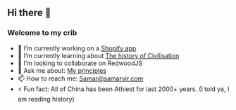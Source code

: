 ## Hi there 👋

### Welcome to my crib

- 🔭 I’m currently working on a [Shopify app](https://twitter.com/samar__vir/status/1302667923186573312?s=20)
- 🌱 I’m currently learning about [The history of Civilisation](https://www.goodreads.com/book/show/78159.The_Story_of_Civilization?from_search=true&from_srp=true&qid=XRd7xEXkZe&rank=3)
- 👯 I’m looking to collaborate on RedwoodJS
- 💬 Ask me about: [My principles](https://blog.samarvir.com/principle-008/)
- 📫 How to reach me: Samar@samarvir.com
- ⚡ Fun fact: All of China has been Athiest for last 2000+ years. (I told ya, I am reading history)

